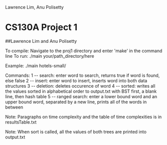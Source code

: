 Lawrence Lim, Anu Polisetty

# CS130A Project 1 
##Lawrence Lim and Anu Polisetty

To compile: Navigate to the proj1 directory and enter 'make' in the command line
To run: ./main your/path_directory/here

Example: ./main hotels-small/

Commands:
1 -- search: enter word to search, returns true if word is found, else false
2 -- insert: enter word to insert, inserts word into both data structures
3 -- deletion: deletes occurence of word
4 -- sorted: writes all the values sorted in alphabetical order to output.txt with BST first, a blank line, then hash table
5 -- ranged search: enter a lower bound word and an upper bound word, separated by a new line, prints all of the words in between 

Note: Paragraphs on time complexity and the table of time complexities is in resultsTable.txt

Note: When sort is called, all the values of both trees are printed into output.txt